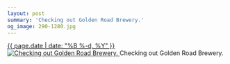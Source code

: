```yaml
---
layout: post
summary: 'Checking out Golden Road Brewery.'
og_image: 290-1280.jpg
---
```


<p>
 <time>
  <a href="/290">
   {{ page.date | date: "%B %-d, %Y" }}
  </a>
 </time>
 <a href="/290">
  <img alt="Checking out Golden Road Brewery." sizes="(min-width: 700px) 50vw, calc(100vw - 2rem)" src="{{ site.assets_url }}/290-640.jpg" srcset="{{ site.assets_url }}/290-1280.jpg 1280w, {{ site.assets_url }}/290-960.jpg 960w, {{ site.assets_url }}/290-640.jpg 640w, {{ site.assets_url }}/290-320.jpg 320w"/>
 </a>
 <span>
  Checking out Golden Road Brewery.
 </span>
</p>
